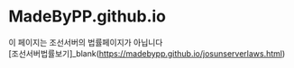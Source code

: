 # MadeByPP.github.io
이 페이지는 조선서버의 법률페이지가 아닙니다   
[조선서버법률보기]_blank(https://madebypp.github.io/josunserverlaws.html)
